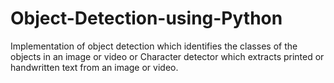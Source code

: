 # Object-Detection-using-Python
Implementation of object detection which identifies the classes of the objects in an image or video or Character detector which extracts printed or handwritten text from an image or video.
